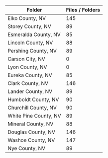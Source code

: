 | Folder                |   Files / Folders |
|-----------------------|-------------------|
| Elko County, NV       |               145 |
| Storey County, NV     |                89 |
| Esmeralda County, NV  |                85 |
| Lincoln County, NV    |                88 |
| Pershing County, NV   |                89 |
| Carson City, NV       |                 0 |
| Lyon County, NV       |                 0 |
| Eureka County, NV     |                85 |
| Clark County, NV      |               146 |
| Lander County, NV     |                89 |
| Humboldt County, NV   |                90 |
| Churchill County, NV  |                90 |
| White Pine County, NV |                89 |
| Mineral County, NV    |                88 |
| Douglas County, NV    |               146 |
| Washoe County, NV     |               147 |
| Nye County, NV        |                89 |